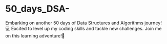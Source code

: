 # 50_days_DSA-
Embarking on another 50 days of Data Structures and Algorithms journey! 💻 Excited to level up my coding skills and tackle new challenges. Join me on this learning adventure!🚀 
